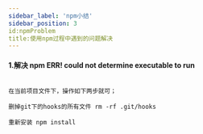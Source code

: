 ```yaml
---
sidebar_label: 'npm小结'
sidebar_position: 3
id:npmProblem
title:使用npm过程中遇到的问题解决
---
```

#### 1.解决 npm ERR! could not determine executable to run
```

在当前项目文件下，操作如下两步就可；

删掉git下的hooks的所有文件 rm -rf .git/hooks

重新安装 npm install